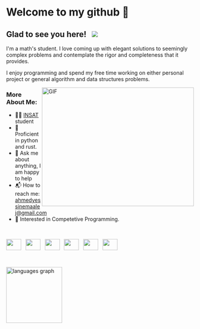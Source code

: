 # Welcome to my github 👋


## Glad to see you here! &nbsp; ![](https://api.visitorbadge.io/api/VisitorHit?user=ahmedyassinemaalej&repo=ahmedyassinemaalej&countColor=%237B1E7A&style=plastic&labelStyle=upper&label=visits)

I'm a math's student. I love coming up with elegant solutions to seemingly complex problems and contemplate the rigor and completeness that it provides.

I enjoy programming and spend my free time working on either personal project or general algorithm and data structures problems. 

<img align="right" alt="GIF" src="https://github.com/MohamedTaherMaalej1/MohamedTaherMaalej1/blob/main/coding.gif" width="408" height="318" />

### More About Me:

- 👨‍🎓 [INSAT](https://insat.rnu.tn/) student <!-- - 🔭 I’m currently working on a personal project "**MLINYB**" -->
- 💪 Proficient in python and rust.
- 💬 Ask me about anything, I am happy to help
- 📬 How to reach me: [ahmedyessinemaalej@gmail.com](mailto:ahmedyessinemaalej@gmail.com)<!-- - 📝 [Resume](https://drive.google.com/file/d/1iqeB4vIg8knjMk-8lYP9JRvI7Juh0FBm/view?usp=sharing). -->
- 🧠 Interested in Competetive Programming.

&nbsp;&nbsp;&nbsp;

<a href="https://www.linkedin.com/in/ahmed-yessine-maalej-8b9884261/" target="_blank"><img align="center" src="https://raw.githubusercontent.com/rahuldkjain/github-profile-readme-generator/master/src/images/icons/Social/linked-in-alt.svg" height="30"   width="40" /></a>
&nbsp;
<a href="https://www.facebook.com/maalej.ahmedyassine" target="_blank"><img align="center" src="https://raw.githubusercontent.com/rahuldkjain/github-profile-readme-generator/master/src/images/icons/Social/facebook.svg" height="30" width="40" /></a>
&nbsp;
<a href="https://codeforces.com/profile/maalejaym" target="_blank"><img align="center" src="https://raw.githubusercontent.com/rahuldkjain/github-profile-readme-generator/master/src/images/icons/Social/codeforces.svg" height="30" width="40" /></a>
&nbsp;
<a href="https://leetcode.com/AYM123/" target="_blank"><img align="center" src="https://raw.githubusercontent.com/rahuldkjain/github-profile-readme-generator/master/src/images/icons/Social/leet-code.svg" height="30" width="40" /></a>
&nbsp;
<a href="https://stackoverflow.com/users/21246428/ahmed-yessine-maalej" target="_blank"><img align="center" src="https://raw.githubusercontent.com/rahuldkjain/github-profile-readme-generator/master/src/images/icons/Social/stack-overflow.svg" height="30" width="40" /></a>
&nbsp;
<a href="https://www.hackerrank.com/maalejaym" target="_blank"><img align="center" src="https://raw.githubusercontent.com/rahuldkjain/github-profile-readme-generator/master/src/images/icons/Social/hackerrank.svg" height="30" width="40" /></a>

&nbsp;&nbsp;&nbsp;

<img src="https://github-readme-stats.vercel.app/api/top-langs?username=AhmedYassineMaalej&locale=en&hide_title=false&layout=compact&card_width=320&langs_count=5&theme=dracula&hide_border=true" height="150" alt="languages graph"  />


<!--
**Ahmed-Yessine-Maalej/Ahmed-Yessine-Maalej** is a ✨ _special_ ✨ repository because its `README.md` (this file) appears on your GitHub profile.

Here are some ideas to get you started:

- 🔭 I’m currently working on ...
- 🌱 I’m currently learning ...
- 👯 I’m looking to collaborate on ...
- 🤔 I’m looking for help with ...
- 💬 Ask me about ...
- 📫 How to reach me: ...
- 😄 Pronouns: ...
- ⚡ Fun fact: ...
-->
